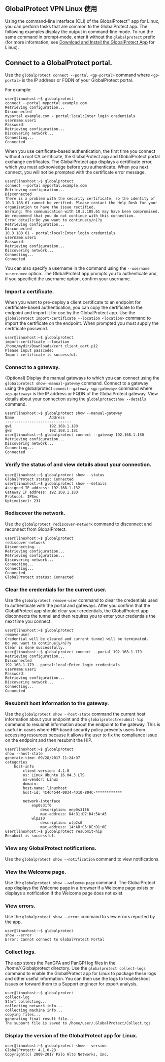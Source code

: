 ## GlobalProtect VPN Linux 使用

 Using the command-line interface (CLI) of the GlobalProtect™ app for Linux, you can perform tasks that are common to the GlobalProtect app. The following examples display the output in command-line mode. To run the same command in prompt-mode, enter it without the `globalprotect` prefix (for more information, see [Download and Install the GlobalProtect App](https://docs.paloaltonetworks.com/globalprotect/4-1/globalprotect-app-user-guide/globalprotect-app-for-linux/download-and-install-the-globalprotect-app-for-linux) for Linux).
 

## Connect to a GlobalProtect portal.

Use the `globalprotect connect --portal <gp-portal>` command where `<gp-portal>` is the IP address or FQDN of your GlobalProtect portal.

For example:

```
user@linuxhost:~$ globalprotect
connect --portal myportal.example.com
Retrieving configuration...                                            
Disconnected
myportal.example.com - portal:local:Enter login credentials
username:user1
Password:
Retrieving configuration...                                            
Discovering network...
Connecting...
Connected
```

When you use certificate-based authentication, the first time you connect without a root CA certificate, the GlobalProtect app and GlobalProtect portal exchange certificates. The GlobalProtect app displays a certificate error, which you must acknowledge before you authenticate. When you next connect, you will not be prompted with the certificate error message.

```
user@linuxhost:~$ globalprotect
connect --portal myportal.example.com
Retrieving configuration...                                            
Disconnected
There is a problem with the security certificate, so the identity of 10.3.188.61 cannot be verified. Please contact the Help Desk for your organization to have the issue rectified.
Warning: The communication with 10.3.188.61 may have been compromised. We recommend that you do not continue with this connection.
Error details:Do you want to continue(y/n)?y
Retrieving configuration...                                            
Disconnected
10.3.188.61 - portal:local:Enter login credentials
username:user1
Password:
Retrieving configuration...                                            
Discovering network...
Connecting...
Connected 
```

You can also specify a username in the command using the `--username <username>` option. The GlobalProtect app prompts you to authenticate and, if you specified the username option, confirm your username.

### Import a certificate.

When you want to pre-deploy a client certificate to an endpoint for certificate-based authentication, you can copy the certificate to the endpoint and import it for use by the GlobalProtect app. Use the `globalprotect import-certificate --location <location>` command to import the certificate on the endpoint. When prompted you must supply the certificate password.

```
user@linuxhost:~$ globalprotect
import-certificate --location /home/mydir/Downloads/cert_client_cert.p12 
Please input passcode:
Import certificate is successful. 
```

### Connect to a gateway.

(Optional) Display the manual gateways to which you can connect using the `globalprotect show--manual-gateway` command.
Connect to a gateway using the globalprotect `connect--gateway <gp-gateway>` command where `<gp-gateway>` is the IP address or FQDN of the GlobalProtect gateway.
View details about your connection using the `globalprotectshow --details` command.

```
user@linuxhost:~$ globalprotect show --manual-gateway
Name                Address                                            
------------------------------
gw1                 192.168.1.180
gw2                 192.168.1.181
user@linuxhost:~$ globalprotect connect --gateway 192.168.1.180
Retrieving configuration...                                            
Discovering network...
Connecting...
Connected
```

### Verify the status of and view details about your connection.

```
user@linuxhost:~$ globalprotect show --status
GlobalProtect status: Connected
user@linuxhost:~$ globalprotect show --details           
Assigned IP address: 192.168.1.132                                      
Gateway IP address: 192.168.1.180
Protocol: IPSec
Uptime(sec): 231
```

### Rediscover the network.

Use the `globalprotect rediscover-network` command to disconnect and reconnect from GlobalProtect.

```
user@linuxhost:~$ globalprotect
rediscover-network
Disconnecting...                                                       
Retrieving configuration...                                            
Retrieving configuration...                                            
Discovering network...
Connecting...
Connecting...
Connected                                                              
GlobalProtect status: Connected
```

### Clear the credentials for the current user.

Use the `globalprotect remove-user` command to clear the credentials used to authenticate with the portal and gateways. After you confirm that the GlobalProtect app should clear your credentials, the GlobalProtect app disconnects the tunnel and then requires you to enter your credentials the next time you connect.

```
user@linuxhost:~$ globalprotect
remove-user
Credential will be cleared and current tunnel will be terminated. 
Do you want to continue(y/n)?y
Clear is done successfully.                                            
user@linuxhost:~$ globalprotect connect --portal 192.168.1.179
Retrieving configuration...                                            
Disconnected
192.168.1.179 - portal:local:Enter login credentials
username:user1
Password:
Retrieving configuration...                                            
Discovering network...
Connecting...
Connected
```

### Resubmit host information to the gateway.
Use the `globalprotect show --host-state` command the current host information about your endpoint and the `globalprotectresubmit-hip` command to resubmit information about the endpoint to the gateway. This is useful in cases where HIP-based security policy prevents users from accessing resources because it allows the user to fix the compliance issue on the endpoint and then resubmit the HIP.

```
user@linuxhost:~$ globalprotect
show --host-state             
generate-time: 09/28/2017 11:24:07                                     
categories
    host-info
        client-version: 4.1.0
        os: Linux Ubuntu 16.04.3 LTS
        os-vendor: Linux
        domain: 
        host-name: linuxhost
        host-id: 4C4C4544-0034-4D10-804C-************

        network-interface
            enp0s31f6
                description: enp0s31f6
                mac-address: D4:81:D7:D4:5A:A5
            wlp2s0
                description: wlp2s0
                mac-address: 14:AB:C5:DE:D1:0E
user@linuxhost:~$ globalprotect resubmit-hip      
Resubmit is successful.
```

### View any GlobalProtect notifications.

Use the `globalprotect show --notification` command to view notifications.

### View the Welcome page.

Use the `globalprotect show --welcome-page` command. The GlobalProtect app displays the Welcome page in a browser if a Welcome page exists or displays a notification if the Welcome page does not exist.

### View errors.

Use the `globalprotect show --error` command to view errors reported by the app.
```
user@linuxhost:~$ globalprotect
show --error
Error: Cannot connect to GlobalProtect Portal 
```

### Collect logs.

The app stores the PanGPA and PanGPI log files in the _/home/<user>/_.Globalprotect directory. Use the `globalprotect collect-logs` command to enable the GlobalProtect app for Linux to package these logs and other useful information. You can then use the logs to troubleshoot issues or forward them to a Support engineer for expert analysis.

```
user@linuxhost:~$ globalprotect
collect-log
Start collecting...
collecting network info...
collecting machine info...
copying files... 
generating final result file...
The support file is saved to /home/user/.GlobalProtect/Collect.tgz
```

### Display the version of the GlobalProtect app for Linux.

```
user@linuxhost:~$ globalprotect show --version
GlobalProtect: 4.1.0-23
Copyright(c) 2009-2017 Palo Alto Networks, Inc.
```